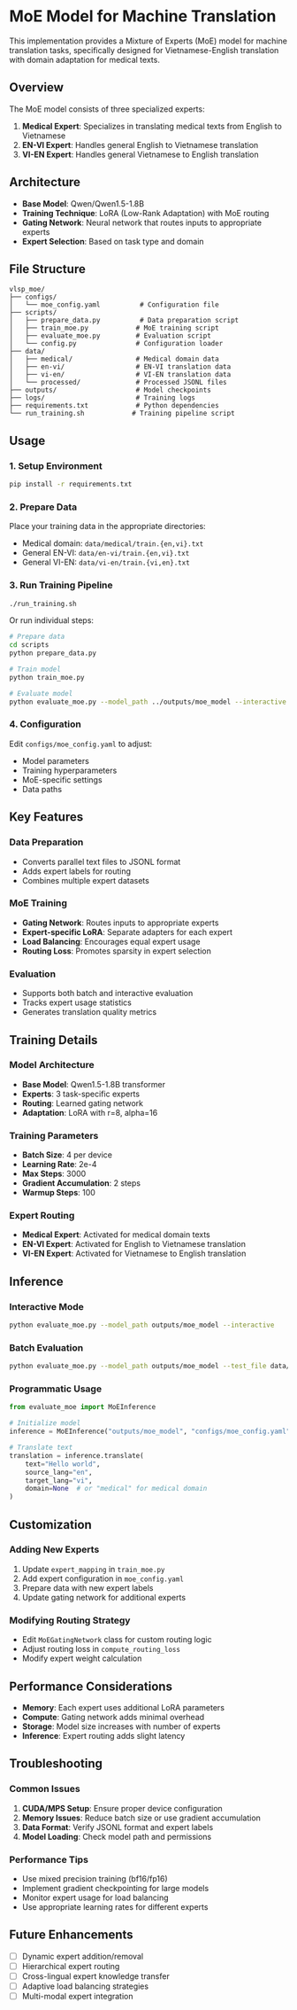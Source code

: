 # MoE Model for Machine Translation

This implementation provides a Mixture of Experts (MoE) model for machine translation tasks, specifically designed for Vietnamese-English translation with domain adaptation for medical texts.

## Overview

The MoE model consists of three specialized experts:

1. **Medical Expert**: Specializes in translating medical texts from English to Vietnamese
2. **EN-VI Expert**: Handles general English to Vietnamese translation
3. **VI-EN Expert**: Handles general Vietnamese to English translation

## Architecture

- **Base Model**: Qwen/Qwen1.5-1.8B
- **Training Technique**: LoRA (Low-Rank Adaptation) with MoE routing
- **Gating Network**: Neural network that routes inputs to appropriate experts
- **Expert Selection**: Based on task type and domain

## File Structure

```
vlsp_moe/
├── configs/
│   └── moe_config.yaml          # Configuration file
├── scripts/
│   ├── prepare_data.py          # Data preparation script
│   ├── train_moe.py            # MoE training script
│   ├── evaluate_moe.py         # Evaluation script
│   └── config.py               # Configuration loader
├── data/
│   ├── medical/                # Medical domain data
│   ├── en-vi/                  # EN-VI translation data
│   ├── vi-en/                  # VI-EN translation data
│   └── processed/              # Processed JSONL files
├── outputs/                    # Model checkpoints
├── logs/                       # Training logs
├── requirements.txt            # Python dependencies
└── run_training.sh            # Training pipeline script
```

## Usage

### 1. Setup Environment

```bash
pip install -r requirements.txt
```

### 2. Prepare Data

Place your training data in the appropriate directories:
- Medical domain: `data/medical/train.{en,vi}.txt`
- General EN-VI: `data/en-vi/train.{en,vi}.txt`
- General VI-EN: `data/vi-en/train.{vi,en}.txt`

### 3. Run Training Pipeline

```bash
./run_training.sh
```

Or run individual steps:

```bash
# Prepare data
cd scripts
python prepare_data.py

# Train model
python train_moe.py

# Evaluate model
python evaluate_moe.py --model_path ../outputs/moe_model --interactive
```

### 4. Configuration

Edit `configs/moe_config.yaml` to adjust:
- Model parameters
- Training hyperparameters
- MoE-specific settings
- Data paths

## Key Features

### Data Preparation
- Converts parallel text files to JSONL format
- Adds expert labels for routing
- Combines multiple expert datasets

### MoE Training
- **Gating Network**: Routes inputs to appropriate experts
- **Expert-specific LoRA**: Separate adapters for each expert
- **Load Balancing**: Encourages equal expert usage
- **Routing Loss**: Promotes sparsity in expert selection

### Evaluation
- Supports both batch and interactive evaluation
- Tracks expert usage statistics
- Generates translation quality metrics

## Training Details

### Model Architecture
- **Base Model**: Qwen1.5-1.8B transformer
- **Experts**: 3 task-specific experts
- **Routing**: Learned gating network
- **Adaptation**: LoRA with r=8, alpha=16

### Training Parameters
- **Batch Size**: 4 per device
- **Learning Rate**: 2e-4
- **Max Steps**: 3000
- **Gradient Accumulation**: 2 steps
- **Warmup Steps**: 100

### Expert Routing
- **Medical Expert**: Activated for medical domain texts
- **EN-VI Expert**: Activated for English to Vietnamese translation
- **VI-EN Expert**: Activated for Vietnamese to English translation

## Inference

### Interactive Mode
```bash
python evaluate_moe.py --model_path outputs/moe_model --interactive
```

### Batch Evaluation
```bash
python evaluate_moe.py --model_path outputs/moe_model --test_file data/processed/val.jsonl
```

### Programmatic Usage
```python
from evaluate_moe import MoEInference

# Initialize model
inference = MoEInference("outputs/moe_model", "configs/moe_config.yaml")

# Translate text
translation = inference.translate(
    text="Hello world",
    source_lang="en",
    target_lang="vi",
    domain=None  # or "medical" for medical domain
)
```

## Customization

### Adding New Experts
1. Update `expert_mapping` in `train_moe.py`
2. Add expert configuration in `moe_config.yaml`
3. Prepare data with new expert labels
4. Update gating network for additional experts

### Modifying Routing Strategy
- Edit `MoEGatingNetwork` class for custom routing logic
- Adjust routing loss in `compute_routing_loss`
- Modify expert weight calculation

## Performance Considerations

- **Memory**: Each expert uses additional LoRA parameters
- **Compute**: Gating network adds minimal overhead
- **Storage**: Model size increases with number of experts
- **Inference**: Expert routing adds slight latency

## Troubleshooting

### Common Issues
1. **CUDA/MPS Setup**: Ensure proper device configuration
2. **Memory Issues**: Reduce batch size or use gradient accumulation
3. **Data Format**: Verify JSONL format and expert labels
4. **Model Loading**: Check model path and permissions

### Performance Tips
- Use mixed precision training (bf16/fp16)
- Implement gradient checkpointing for large models
- Monitor expert usage for load balancing
- Use appropriate learning rates for different experts

## Future Enhancements

- [ ] Dynamic expert addition/removal
- [ ] Hierarchical expert routing
- [ ] Cross-lingual expert knowledge transfer
- [ ] Adaptive load balancing strategies
- [ ] Multi-modal expert integration
